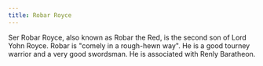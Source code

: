 ```yaml
---
title: Robar Royce
---
```


Ser Robar Royce, also known as Robar the Red, is the second son of Lord Yohn Royce. Robar is "comely in a rough-hewn way". He is a good tourney warrior and a very good swordsman. He is associated with Renly Baratheon.


